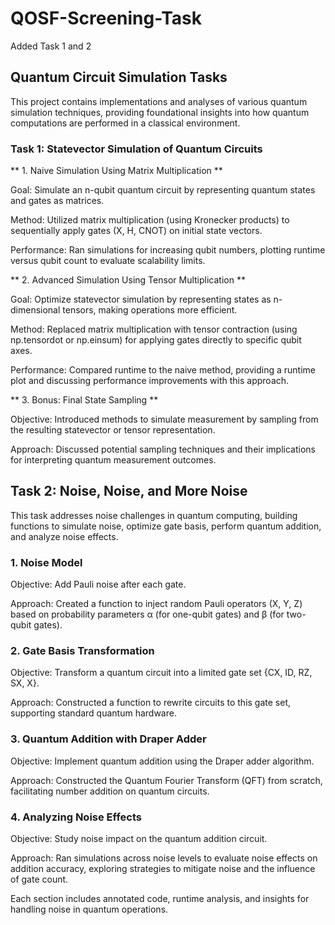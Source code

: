 # QOSF-Screening-Task
Added Task 1 and 2
## Quantum Circuit Simulation Tasks
This project contains implementations and analyses of various quantum simulation techniques, providing foundational insights into how quantum computations are performed in a classical environment. 

### Task 1: Statevector Simulation of Quantum Circuits

** 1. Naive Simulation Using Matrix Multiplication **

Goal: Simulate an n-qubit quantum circuit by representing quantum states and gates as matrices. 

Method: Utilized matrix multiplication (using Kronecker products) to sequentially apply gates (X, H, CNOT) on initial state vectors. 

Performance: Ran simulations for increasing qubit numbers, plotting runtime versus qubit count to evaluate scalability limits. 

** 2. Advanced Simulation Using Tensor Multiplication **

Goal: Optimize statevector simulation by representing states as n-dimensional tensors, making operations more efficient. 

Method: Replaced matrix multiplication with tensor contraction (using np.tensordot or np.einsum) for applying gates directly to specific qubit axes. 

Performance: Compared runtime to the naive method, providing a runtime plot and discussing performance improvements with this approach. 

** 3. Bonus: Final State Sampling **

Objective: Introduced methods to simulate measurement by sampling from the resulting statevector or tensor representation. 

Approach: Discussed potential sampling techniques and their implications for interpreting quantum measurement outcomes. 

## Task 2: Noise, Noise, and More Noise

This task addresses noise challenges in quantum computing, building functions to simulate noise, optimize gate basis, perform quantum addition, and analyze noise effects.

### 1. Noise Model

Objective: Add Pauli noise after each gate. 

Approach: Created a function to inject random Pauli operators (X, Y, Z) based on probability parameters α (for one-qubit gates) and β (for two-qubit gates).

### 2. Gate Basis Transformation

Objective: Transform a quantum circuit into a limited gate set {CX, ID, RZ, SX, X}.

Approach: Constructed a function to rewrite circuits to this gate set, supporting standard quantum hardware.

### 3. Quantum Addition with Draper Adder

Objective: Implement quantum addition using the Draper adder algorithm.

Approach: Constructed the Quantum Fourier Transform (QFT) from scratch, facilitating number addition on quantum circuits.

### 4. Analyzing Noise Effects

Objective: Study noise impact on the quantum addition circuit.

Approach: Ran simulations across noise levels to evaluate noise effects on addition accuracy, exploring strategies to mitigate noise and the influence of gate count.

Each section includes annotated code, runtime analysis, and insights for handling noise in quantum operations.
